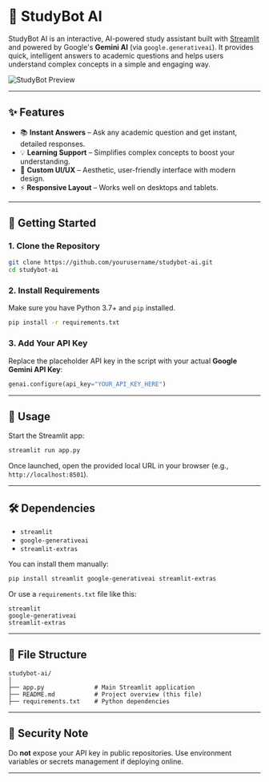 
# 🤖 StudyBot AI

StudyBot AI is an interactive, AI-powered study assistant built with [Streamlit](https://streamlit.io/) and powered by Google's **Gemini AI** (via `google.generativeai`). It provides quick, intelligent answers to academic questions and helps users understand complex concepts in a simple and engaging way.

![StudyBot Preview](https://cdn-icons-png.flaticon.com/512/4712/4712035.png)

---

## ✨ Features

- 📚 **Instant Answers** – Ask any academic question and get instant, detailed responses.
- 💡 **Learning Support** – Simplifies complex concepts to boost your understanding.
- 🎨 **Custom UI/UX** – Aesthetic, user-friendly interface with modern design.
- ⚡ **Responsive Layout** – Works well on desktops and tablets.

---

## 🚀 Getting Started

### 1. Clone the Repository

```bash
git clone https://github.com/yourusername/studybot-ai.git
cd studybot-ai
```

### 2. Install Requirements

Make sure you have Python 3.7+ and `pip` installed.

```bash
pip install -r requirements.txt
```

### 3. Add Your API Key

Replace the placeholder API key in the script with your actual **Google Gemini API Key**:

```python
genai.configure(api_key="YOUR_API_KEY_HERE")
```

---

## 🧠 Usage

Start the Streamlit app:

```bash
streamlit run app.py
```

Once launched, open the provided local URL in your browser (e.g., `http://localhost:8501`).

---

## 🛠️ Dependencies

- `streamlit`
- `google-generativeai`
- `streamlit-extras`

You can install them manually:

```bash
pip install streamlit google-generativeai streamlit-extras
```

Or use a `requirements.txt` file like this:

```
streamlit
google-generativeai
streamlit-extras
```

---

## 📁 File Structure

```
studybot-ai/
│
├── app.py              # Main Streamlit application
├── README.md           # Project overview (this file)
├── requirements.txt    # Python dependencies
```

---

## 🔐 Security Note

Do **not** expose your API key in public repositories. Use environment variables or secrets management if deploying online.

---
